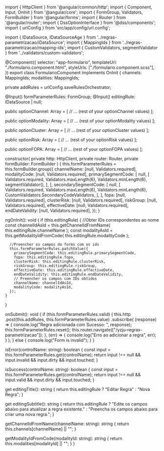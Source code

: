 import { HttpClient } from '@angular/common/http';
import { Component, Input, OnInit } from '@angular/core';
import { FormGroup, Validators, FormBuilder } from '@angular/forms';
import { Router } from '@angular/router';
import { DssOptionInterface } from '@dss/components';
import { urlConfig } from 'src/app/config/url.config';

import { IDataSource, IDataSourceAge } from '../regras-parametrizacao/iDataSource';
import { MappingIds } from '../regras-parametrizacao/mapping-ids';
import { CustomValidators, segmentValidator } from '../validators/custom-validators';

@Component({
  selector: "app-formulario",
  templateUrl: "./formulario.component.html",
  styleUrls: ["./formulario.component.scss"],
})
export class FormularioComponent implements OnInit {
  channels: MappingIds;
  modalities: MappingIds;

  private addRules = urlConfig.saveRulesOrchestrator;

  @Input() formParameterRules: FormGroup;
  @Input() editingRule: IDataSource | null;

  public optionChannel: Array<DssOptionInterface> = [
    // ... (rest of your optionChannel values)
  ];

  public optionModality: Array<DssOptionInterface> = [
    // ... (rest of your optionModality values)
  ];

  public optionCluster: Array<DssOptionInterface> = [
    // ... (rest of your optionCluster values)
  ];

  public optionRisk: Array<DssOptionInterface> = [
    // ... (rest of your optionRisk values)
  ];

  public optionFOPA: Array<DssOptionInterface> = [
    // ... (rest of your optionFOPA values)
  ];

  constructor(
    private http: HttpClient,
    private router: Router,
    private formBuilder: FormBuilder
  ) {
    this.formParameterRules = this.formBuilder.group({
      channelName: [null, Validators.required],
      modalityCode: [null, Validators.required],
      primarySegmentCode: [
        null,
        [
          Validators.required,
          Validators.maxLength(6),
          Validators.minLength(6),
          segmentValidator(),
        ],
      ],
      secondarySegmentCode: [
        null,
        [
          Validators.required,
          Validators.maxLength(6),
          Validators.minLength(6),
          CustomValidators.SecondaryCodeValidators,
        ],
      ],
      fopa: [null, Validators.required],
      clusterRisk: [null, Validators.required],
      riskGroup: [null, Validators.required],
      effectiveDate: [null, Validators.required],
      endDateValidity: [null, Validators.required],
    });
  }

  ngOnInit(): void {
    if (this.editingRule) {
      //Obter IDs correspondentes ao nome
      const channelIdAsId = this.getChannelIdFromName(
        this.editingRule.channelName
      );
      const modalityAsId = this.getModalityIdFromCode(
        this.editingRule.modalityCode
      );

      //Preencher os campos do forms com os ids
      this.formParameterRules.patchValue({
        primarySegmentCode: this.editingRule.primarySegmentCode,
        fopa: this.editingRule.fopa,
        clusterRisk: this.editingRule.clusterRisk,
        riskGroup: this.editingRule.riskGroup,
        effectiveDate: this.editingRule.effectiveDate,
        endDateValidity: this.editingRule.endDateValidity,
        // Preencher os campos com IDs obtidos
        channelName: channelIdAsId,
        modalityCode: modalityAsId,
      });
    }
  }

  onSubmit(): void {
    if (this.formParameterRules.valid) {
      this.http
        .post<ResponseType>(this.addRules, this.formParameterRules.value)
        .subscribe(
          (response) => {
            console.log("Regra adicionada com Sucesso: ", response);
            this.formParameterRules.reset();
            this.router.navigate(["/yzju-regras-parametrizacao"]);
          },
          (err) => {
            console.log("Erro ao adicionar a regra", err);
          }
        );
    } else {
      console.log("Form is invalid");
    }
  }

  isError(controlName: string): boolean {
    const input = this.formParameterRules.get(controlName);
    return input !== null && input.invalid && input.dirty && input.touched;
  }

  isSuccess(controlName: string): boolean {
    const input = this.formParameterRules.get(controlName);
    return input !== null && input.valid && input.dirty && input.touched;
  }

  get editingTitle(): string {
    return this.editingRule ? "Editar Regra" : "Nova Regra";
  }

  get editingSubtitle(): string {
    return this.editingRule
      ? "Edite os campos abaixo para atualizar a regra existente."
      : "Preencha os campos abaixo para criar uma nova regra.";
  }

  getChannelIdFromName(channelName: string): string {
    return this.channels[channelName] || "";
  }

  getModalityIdFromCode(modalityId: string): string {
    return this.modalities[modalityId] || "";
  }
}

